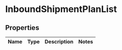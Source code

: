 
# InboundShipmentPlanList

## Properties
Name | Type | Description | Notes
------------ | ------------- | ------------- | -------------



